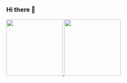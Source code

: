 ### Hi there 👋
<a href="https://github.com/mspiessch" style="width: 100%">
  <img src="https://github-readme-stats.vercel.app/api?username=mspiessch&show_icons=true&theme=radical" alt="" height="150px"/>
  <img src="https://github-readme-stats.vercel.app/api/top-langs/?username=mspiessch&layout=compact&theme=radical" alt="" height="150px"/>
</a>

<!--
**mspiessch/mspiessch** is a ✨ _special_ ✨ repository because its `README.md` (this file) appears on your GitHub profile.

Here are some ideas to get you started:

- 🔭 I’m currently working on ...
- 🌱 I’m currently learning ...
- 👯 I’m looking to collaborate on ...
- 🤔 I’m looking for help with ...
- 💬 Ask me about ...
- 📫 How to reach me: ...
- 😄 Pronouns: ...
- ⚡ Fun fact: ...
-->

